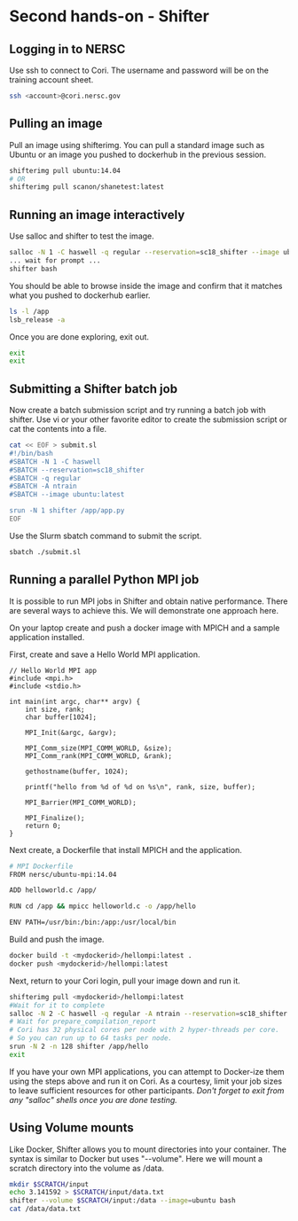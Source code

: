 # Second hands-on - Shifter

## Logging in to NERSC

Use ssh to connect to Cori.  The username and password will be on the training account sheet.

```bash
ssh <account>@cori.nersc.gov
```

## Pulling an image

Pull an image using shifterimg.  You can pull a standard image such as Ubuntu or an image you pushed to dockerhub in the previous session.

```bash
shifterimg pull ubuntu:14.04
# OR
shifterimg pull scanon/shanetest:latest
```

## Running an image interactively

Use salloc and shifter to test the image.

```bash
salloc -N 1 -C haswell -q regular --reservation=sc18_shifter --image ubuntu:14.04 -A ntrain
... wait for prompt ...
shifter bash
```

You should be able to browse inside the image and confirm that it matches what you pushed to dockerhub earlier.

```bash
ls -l /app
lsb_release -a
```

Once you are done exploring, exit out.
```bash
exit
exit
```

## Submitting a Shifter batch job

Now create a batch submission script and try running a batch job with shifter.  Use vi or your other favorite editor to create the submission script or cat the contents into a file.

```bash
cat << EOF > submit.sl
#!/bin/bash
#SBATCH -N 1 -C haswell
#SBATCH --reservation=sc18_shifter
#SBATCH -q regular
#SBATCH -A ntrain
#SBATCH --image ubuntu:latest

srun -N 1 shifter /app/app.py
EOF
```
Use the Slurm sbatch command to submit the script.

```bash
sbatch ./submit.sl
```

## Running a parallel Python MPI job

It is possible to run MPI jobs in Shifter and obtain native performance.  There are several ways to achieve this. We will demonstrate one approach here.

On your laptop create and push a docker image with MPICH and a sample application installed.


First, create and save a Hello World MPI application.
```code
// Hello World MPI app
#include <mpi.h>
#include <stdio.h>

int main(int argc, char** argv) {
    int size, rank;
    char buffer[1024];

    MPI_Init(&argc, &argv);

    MPI_Comm_size(MPI_COMM_WORLD, &size);
    MPI_Comm_rank(MPI_COMM_WORLD, &rank);

    gethostname(buffer, 1024);

    printf("hello from %d of %d on %s\n", rank, size, buffer);

    MPI_Barrier(MPI_COMM_WORLD);

    MPI_Finalize();
    return 0;
}
```

Next create, a Dockerfile that install MPICH and the application.

```bash
# MPI Dockerfile
FROM nersc/ubuntu-mpi:14.04

ADD helloworld.c /app/

RUN cd /app && mpicc helloworld.c -o /app/hello

ENV PATH=/usr/bin:/bin:/app:/usr/local/bin
```

Build and push the image.
```bash
docker build -t <mydockerid>/hellompi:latest .
docker push <mydockerid>/hellompi:latest
```

Next, return to your Cori login, pull your image down and run it.

```bash
shifterimg pull <mydockerid>/hellompi:latest
#Wait for it to complete
salloc -N 2 -C haswell -q regular -A ntrain --reservation=sc18_shifter --image <mydockerid>/hellompi:latest
# Wait for prepare_compilation_report
# Cori has 32 physical cores per node with 2 hyper-threads per core.  
# So you can run up to 64 tasks per node.
srun -N 2 -n 128 shifter /app/hello
exit
```

If you have your own MPI applications, you can attempt to Docker-ize them using the steps above and run it on Cori.  As a courtesy, limit your job sizes to leave sufficient resources for other participants.  _Don't forget to exit from any "salloc" shells once you are done testing._

## Using Volume mounts

Like Docker, Shifter allows you to mount directories into your container.
The syntax is similar to Docker but uses "--volume".  Here we will mount a
scratch directory into the volume as /data.

```bash
mkdir $SCRATCH/input
echo 3.141592 > $SCRATCH/input/data.txt
shifter --volume $SCRATCH/input:/data --image=ubuntu bash
cat /data/data.txt
```
